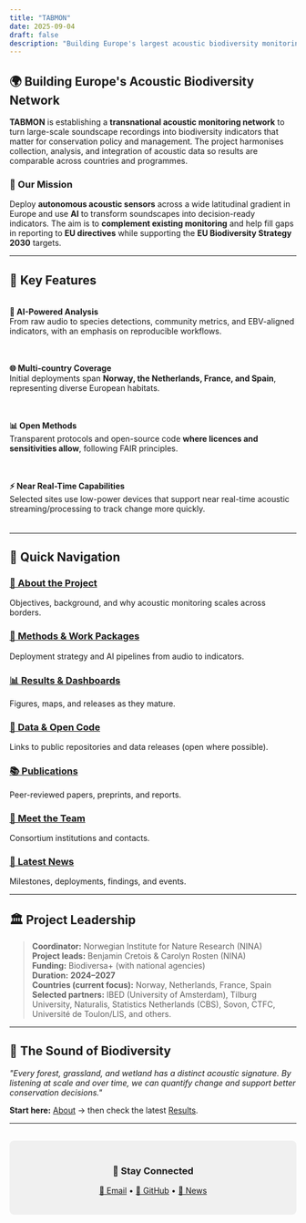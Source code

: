 ```yaml
---
title: "TABMON"
date: 2025-09-04
draft: false
description: "Building Europe's largest acoustic biodiversity monitoring network using AI-powered autonomous sensors"
---
```


## 🌍 Building Europe's Acoustic Biodiversity Network

**TABMON** is establishing a **transnational acoustic monitoring network** to turn large-scale soundscape recordings into biodiversity indicators that matter for conservation policy and management. The project harmonises collection, analysis, and integration of acoustic data so results are comparable across countries and programmes.

### 🎯 Our Mission

Deploy **autonomous acoustic sensors** across a wide latitudinal gradient in Europe and use **AI** to transform soundscapes into decision-ready indicators. The aim is to **complement existing monitoring** and help fill gaps in reporting to **EU directives** while supporting the **EU Biodiversity Strategy 2030** targets.

---

## 🚀 Key Features

<div style="display: grid; grid-template-columns: repeat(auto-fit, minmax(250px, 1fr)); gap: 20px; margin: 20px 0;">

**🔬 AI-Powered Analysis**  
From raw audio to species detections, community metrics, and EBV-aligned indicators, with an emphasis on reproducible workflows.

**🌐 Multi-country Coverage**  
Initial deployments span **Norway, the Netherlands, France, and Spain**, representing diverse European habitats.

**📊 Open Methods**  
Transparent protocols and open-source code **where licences and sensitivities allow**, following FAIR principles.

**⚡ Near Real-Time Capabilities**  
Selected sites use low-power devices that support near real-time acoustic streaming/processing to track change more quickly.

</div>

---

## 📍 Quick Navigation

### [📖 About the Project](/about/)
Objectives, background, and why acoustic monitoring scales across borders.

### [🔬 Methods & Work Packages](/methods/)
Deployment strategy and AI pipelines from audio to indicators.

### [📊 Results & Dashboards](/results/)
Figures, maps, and releases as they mature.

### [💾 Data & Open Code](/data/)
Links to public repositories and data releases (open where possible).

### [📚 Publications](/publications/)
Peer-reviewed papers, preprints, and reports.

### [👥 Meet the Team](/team/)
Consortium institutions and contacts.

### [📰 Latest News](/news/)
Milestones, deployments, findings, and events.

---

## 🏛️ Project Leadership

> **Coordinator:** Norwegian Institute for Nature Research (NINA)  
> **Project leads:** Benjamin Cretois & Carolyn Rosten (NINA)  
> **Funding:** Biodiversa+ (with national agencies)  
> **Duration:** **2024–2027**  
> **Countries (current focus):** Norway, Netherlands, France, Spain  
> **Selected partners:** IBED (University of Amsterdam), Tilburg University, Naturalis, Statistics Netherlands (CBS), Sovon, CTFC, Université de Toulon/LIS, and others.

---

## 🎵 The Sound of Biodiversity

*"Every forest, grassland, and wetland has a distinct acoustic signature. By listening at scale and over time, we can quantify change and support better conservation decisions."*

**Start here:** [About](/about/) → then check the latest [Results](/results/).

---

<div style="text-align: center; margin: 30px 0; padding: 20px; background: rgba(0,0,0,0.05); border-radius: 8px;">

### 🔔 Stay Connected

[📧 Email](mailto:firmapost@nina.no) • [🐙 GitHub](https://github.com/NINAnor/TABMON) • [📰 News](/news/)

</div>